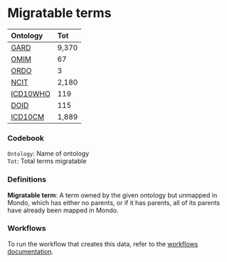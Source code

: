 # Migratable terms
| Ontology                          | Tot   |
|:----------------------------------|:------|
| [GARD](./migrate_gard.md)         | 9,370 |
| [OMIM](./migrate_omim.md)         | 67    |
| [ORDO](./migrate_ordo.md)         | 3     |
| [NCIT](./migrate_ncit.md)         | 2,180 |
| [ICD10WHO](./migrate_icd10who.md) | 119   |
| [DOID](./migrate_doid.md)         | 115   |
| [ICD10CM](./migrate_icd10cm.md)   | 1,889 |

### Codebook
`Ontology`: Name of ontology    
`Tot`: Total terms migratable

### Definitions
**Migratable term**: A term owned by the given ontology but unmapped in Mondo, which has either no parents, or if it has 
parents, all of its parents have already been mapped in Mondo.

### Workflows
To run the workflow that creates this data, refer to the [workflows documentation](../developer/workflows.md).